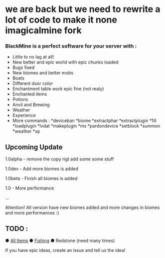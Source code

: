 # we are back but we need to rewrite a lot of code to make it none imagicalmine fork




### BlackMine is a perfect software for your server with :

 - Little to no lag at all!
 - New better and epic world with epic chunks loaded
 - Bugs fixed
 - New biomes and better mobs
 - Boats
 - Different door color
 - Enchantment table work epic fine (not realy)
 - Enchanted items
 - Potions
 - Anvil and Brewing
 - Weather
 - Experience
 - More commands :
 *deviceban
 *biome
 *extractphar
 *extractplugin
 *fill
 *loadplugin
 *lvdat
 *makeplugin
 *ms
 *pardondevice
 *setblock
 *summon
 *weather
 *xp


## Upcoming Update

1.0alpha - remove the copy rigt add some some stuff

1.0dev - Add more biomes is added 

1.0beta - Finish all biomes is added

1.0 - More performance

 ...

Attention! All version have new biomes added and more changes in biomes and more performances :)
 
## TODO :

 ● [All Items](https://github.com/BlackLight-NL/BlackLight/issues/9)
 ● [Fishing](https://github.com/BlackLight-NL/BlackLight/pull/6)
 ● Redstone (need many times)
 
 If you have epic ideas, create an issue and tell us the idea!



